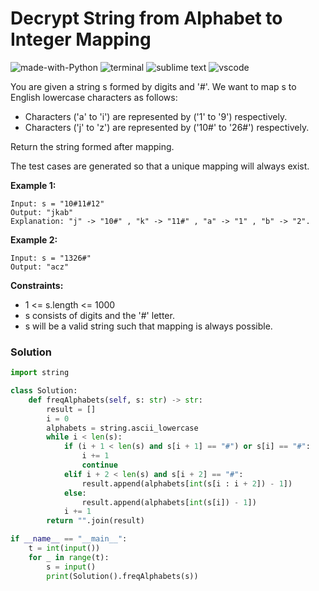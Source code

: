 # Decrypt String from Alphabet to Integer Mapping
![made-with-Python](https://img.shields.io/badge/Made%20with-Python-007396.svg)
![terminal](https://img.shields.io/badge/Windows%20Terminal-4D4D4D?logo=windows%20terminal&logoColor=white)
![sublime text](https://img.shields.io/badge/sublime_text-%23575757.svg?logo=sublime-text&logoColor=important)
![vscode](https://img.shields.io/badge/Visual_Studio_Code-0078D4?logo=visual%20studio%20code&logoColor=white)

You are given a string s formed by digits and '#'. We want to map s to English lowercase characters as follows:

- Characters ('a' to 'i') are represented by ('1' to '9') respectively.
- Characters ('j' to 'z') are represented by ('10#' to '26#') respectively.

Return the string formed after mapping.

The test cases are generated so that a unique mapping will always exist.

__Example 1:__
```
Input: s = "10#11#12"
Output: "jkab"
Explanation: "j" -> "10#" , "k" -> "11#" , "a" -> "1" , "b" -> "2".
```
__Example 2:__
```
Input: s = "1326#"
Output: "acz"
```

__Constraints:__
- 1 <= s.length <= 1000
- s consists of digits and the '#' letter.
- s will be a valid string such that mapping is always possible.

  
### Solution
```py
import string

class Solution:
    def freqAlphabets(self, s: str) -> str:
        result = []
        i = 0
        alphabets = string.ascii_lowercase
        while i < len(s):
            if (i + 1 < len(s) and s[i + 1] == "#") or s[i] == "#":
                i += 1
                continue
            elif i + 2 < len(s) and s[i + 2] == "#":
                result.append(alphabets[int(s[i : i + 2]) - 1])
            else:
                result.append(alphabets[int(s[i]) - 1])
            i += 1
        return "".join(result)

if __name__ == "__main__":
    t = int(input())
    for _ in range(t):
        s = input()
        print(Solution().freqAlphabets(s))
```